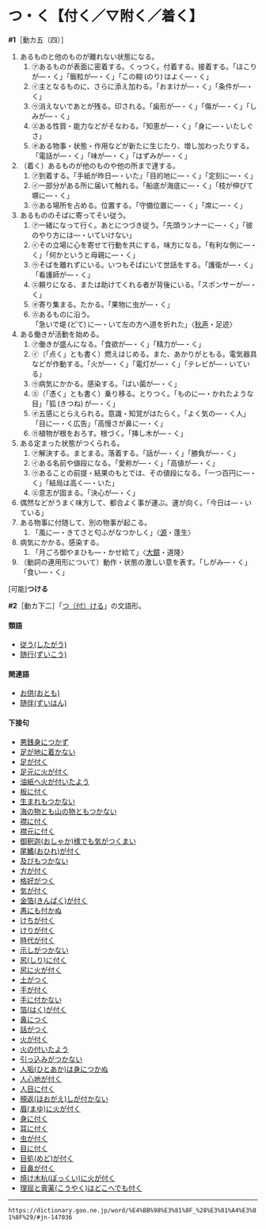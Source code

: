# つ・く【付く／▽附く／着く】

**\#1**［動カ五（四）］
1.  あるものと他のものが離れない状態になる。    
    1.  ㋐あるものが表面に密着する。くっつく。付着する。接着する。「ほこりが―・く」「飯粒が―・く」「この糊 (のり) はよく―・く」        
    2.  ㋑主となるものに、さらに添え加わる。「おまけが―・く」「条件が―・く」        
    3.  ㋒消えないであとが残る。印される。「歯形が―・く」「傷が―・く」「しみが―・く」        
    4.  ㋓ある性質・能力などがそなわる。「知恵が―・く」「身に―・いたしぐさ」        
    5.  ㋔ある物事・状態・作用などが新たに生じたり、増し加わったりする。「電話が―・く」「味が―・く」「はずみが―・く」
2. （着く）あるものが他のものや他の所まで達する。    
    1.  ㋐到着する。「手紙が昨日―・いた」「目的地に―・く」「定刻に―・く」        
    2.  ㋑一部分がある所に届いて触れる。「船底が海底に―・く」「枝が伸びて塀に―・く」        
    3.  ㋒ある場所を占める。位置する。「守備位置に―・く」「席に―・く」        
3. あるもののそばに寄ってそい従う。    
    1.  ㋐一緒になって行く。あとにつづき従う。「先頭ランナーに―・く」「彼のやり方には―・いていけない」        
    2.  ㋑その立場に心を寄せて行動を共にする。味方になる。「有利な側に―・く」「何かというと母親に―・く」        
    3.  ㋒そばを離れずにいる。いつもそばにいて世話をする。「護衛が―・く」「看護師が―・く」        
    4.  ㋓頼りになる、または助けてくれる者が背後にいる。「スポンサーが―・く」
    5.  ㋔寄り集まる。たかる。「果物に虫が―・く」        
    6.  ㋕あるものに沿う。        
        「急いで堤 (どて) に―・いて左の方へ道を折れた」〈[秋声](https://dictionary.goo.ne.jp/word/person/%E5%BE%B3%E7%94%B0%E7%A7%8B%E5%A3%B0/#jn-158145)・足迹〉
4. ある働きが活動を始める。    
    1.  ㋐働きが盛んになる。「食欲が―・く」「精力が―・く」        
    2.  ㋑（「点く」とも書く）燃えはじめる。また、あかりがともる。電気器具などが作動する。「火が―・く」「電灯が―・く」「テレビが―・いている」        
    3.  ㋒病気にかかる。感染する。「ばい菌が―・く」        
    4.  ㋓（「憑く」とも書く）乗り移る。とりつく。「ものに―・かれたような目」「狐 (きつね) が―・く」        
    5.  ㋔五感にとらえられる。意識・知覚がはたらく。「よく気の―・く人」「目に―・く広告」「高慢さが鼻に―・く」        
    6.  ㋕植物が根をおろす。根づく。「挿し木が―・く」
5. ある定まった状態がつくられる。    
    1.  ㋐解決する。まとまる。落着する。「話が―・く」「勝負が―・く」        
    2.  ㋑ある名前や値段になる。「愛称が―・く」「高値が―・く」        
    3.  ㋒あることの前提・結果のもとでは、その値段になる。「一つ百円に―・く」「結局は高く―・いた」        
    4.  ㋓意志が固まる。「決心が―・く」        
6. 偶然などがうまく味方して、都合よく事が運ぶ。運が向く。「今日は―・いている」
7. ある物事に付随して、別の物事が起こる。    
    1.  「風に―・きてさと匂ふがなつかしく」〈[源](https://dictionary.goo.ne.jp/word/%E6%BA%90%E6%B0%8F%E7%89%A9%E8%AA%9E/#jn-69890)・蓬生〉
8. 病気にかかる。感染する。    
    1.  「月ごろ御やまひも―・かせ給て」〈[大鏡](https://dictionary.goo.ne.jp/word/%E5%A4%A7%E9%8F%A1/#jn-28359)・道隆〉
9. （動詞の連用形について）動作・状態の激しい意を表す。「しがみ―・く」「食い―・く」
    

\[可能\]**つける**

**\#2**［動カ下二］「[つ（付）ける](https://dictionary.goo.ne.jp/word/%E4%BB%98%E3%81%91%E3%82%8B_%28%E3%81%A4%E3%81%91%E3%82%8B%29/#jn-147339)」の文語形。

#### 類語

-   [従う(したがう)](https://dictionary.goo.ne.jp/word/%E5%BE%93%E3%81%86/#jn-97450)
-   [随行(ずいこう)](https://dictionary.goo.ne.jp/word/%E9%9A%8F%E8%A1%8C/#jn-116343)

#### 関連語

-   [お供(おとも)](https://dictionary.goo.ne.jp/word/%E5%BE%A1%E4%BE%9B_%28%E3%81%8A%E3%81%A8%E3%82%82%29/#jn-32140)
-   [随伴(ずいはん)](https://dictionary.goo.ne.jp/word/%E9%9A%8F%E4%BC%B4/#jn-116752)

#### 下接句

-   [悪銭身につかず](https://dictionary.goo.ne.jp/word/%E6%82%AA%E9%8A%AD%E8%BA%AB%E3%81%AB%E3%81%A4%E3%81%8B%E3%81%9A/#jn-2808)
-   [足が地に着かない](https://dictionary.goo.ne.jp/word/%E8%B6%B3%E3%81%8C%E5%9C%B0%E3%81%AB%E7%9D%80%E3%81%8B%E3%81%AA%E3%81%84/#jn-3639)
-   [足が付く](https://dictionary.goo.ne.jp/word/%E8%B6%B3%E3%81%8C%E4%BB%98%E3%81%8F/#jn-3640)
-   [足元に火が付く](https://dictionary.goo.ne.jp/word/%E8%B6%B3%E5%85%83%E3%81%AB%E7%81%AB%E3%81%8C%E3%81%A4%E3%81%8F/#jn-3999)
-   [油紙へ火が付いたよう](https://dictionary.goo.ne.jp/word/%E6%B2%B9%E7%B4%99%E3%81%B8%E7%81%AB%E3%81%8C%E4%BB%98%E3%81%84%E3%81%9F%E3%82%88%E3%81%86/#jn-5831)
-   [板に付く](https://dictionary.goo.ne.jp/word/%E6%9D%BF%E3%81%AB%E4%BB%98%E3%81%8F/#jn-11969)
-   [生まれもつかない](https://dictionary.goo.ne.jp/word/%E7%94%9F%E3%81%BE%E3%82%8C%E3%82%82%E3%81%A4%E3%81%8B%E3%81%AA%E3%81%84/#jn-20367)
-   [海の物とも山の物ともつかない](https://dictionary.goo.ne.jp/word/%E6%B5%B7%E3%81%AE%E7%89%A9%E3%81%A8%E3%82%82%E5%B1%B1%E3%81%AE%E7%89%A9%E3%81%A8%E3%82%82%E3%81%A4%E3%81%8B%E3%81%AA%E3%81%84/#jn-20400)
-   [襟に付く](https://dictionary.goo.ne.jp/word/%E8%A5%9F%E3%81%AB%E4%BB%98%E3%81%8F/#jn-25572)
-   [襟元に付く](https://dictionary.goo.ne.jp/word/%E8%A5%9F%E5%85%83%E3%81%AB%E4%BB%98%E3%81%8F/#jn-25662)
-   [御釈迦(おしゃか)様でも気がつくまい](https://dictionary.goo.ne.jp/word/%E5%BE%A1%E9%87%88%E8%BF%A6%E6%A7%98%E3%81%A7%E3%82%82%E6%B0%97%E3%81%8C%E3%81%A4%E3%81%8F%E3%81%BE%E3%81%84/#jn-31130)
-   [尾鰭(おひれ)が付く](https://dictionary.goo.ne.jp/word/%E5%B0%BE%E9%B0%AD%E3%81%8C%E4%BB%98%E3%81%8F/#jn-32706)
-   [及びもつかない](https://dictionary.goo.ne.jp/word/%E5%8F%8A%E3%81%B3%E3%82%82%E3%81%A4%E3%81%8B%E3%81%AA%E3%81%84/#jn-33733)
-   [方が付く](https://dictionary.goo.ne.jp/word/%E6%96%B9%E3%81%8C%E4%BB%98%E3%81%8F/#jn-41599)
-   [格好がつく](https://dictionary.goo.ne.jp/word/%E6%A0%BC%E5%A5%BD%E3%81%8C%E4%BB%98%E3%81%8F/#jn-42626)
-   [気が付く](https://dictionary.goo.ne.jp/word/%E6%B0%97%E3%81%8C%E4%BB%98%E3%81%8F/#jn-50086)
-   [金箔(きんぱく)が付く](https://dictionary.goo.ne.jp/word/%E9%87%91%E7%AE%94%E3%81%8C%E4%BB%98%E3%81%8F/#jn-59683)
-   [愚にも付かぬ](https://dictionary.goo.ne.jp/word/%E6%84%9A%E3%81%AB%E3%82%82%E4%BB%98%E3%81%8B%E3%81%AC/#jn-60059)
-   [けちが付く](https://dictionary.goo.ne.jp/word/%E3%81%91%E3%81%A1%E3%81%8C%E4%BB%98%E3%81%8F/#jn-68042)
-   [けりが付く](https://dictionary.goo.ne.jp/word/%E3%81%91%E3%82%8A%E3%81%8C%E4%BB%98%E3%81%8F/#jn-68893)
-   [時代が付く](https://dictionary.goo.ne.jp/word/%E6%99%82%E4%BB%A3%E3%81%8C%E4%BB%98%E3%81%8F/#jn-97361)
-   [示しがつかない](https://dictionary.goo.ne.jp/word/%E7%A4%BA%E3%81%97%E3%81%8C%E3%81%A4%E3%81%8B%E3%81%AA%E3%81%84/#jn-101019)
-   [尻(しり)に付く](https://dictionary.goo.ne.jp/word/%E5%B0%BB%E3%81%AB%E4%BB%98%E3%81%8F/#jn-112433)
-   [尻に火が付く](https://dictionary.goo.ne.jp/word/%E5%B0%BB%E3%81%AB%E7%81%AB%E3%81%8C%E4%BB%98%E3%81%8F/#jn-112434)
-   [土がつく](https://dictionary.goo.ne.jp/word/%E5%9C%9F%E3%81%8C%E4%BB%98%E3%81%8F/#jn-147483)
-   [手が付く](https://dictionary.goo.ne.jp/word/%E6%89%8B%E3%81%8C%E4%BB%98%E3%81%8F/#jn-148845)
-   [手に付かない](https://dictionary.goo.ne.jp/word/%E6%89%8B%E3%81%AB%E4%BB%98%E3%81%8B%E3%81%AA%E3%81%84/#jn-148875)
-   [箔(はく)が付く](https://dictionary.goo.ne.jp/word/%E7%AE%94%E3%81%8C%E4%BB%98%E3%81%8F/#jn-174975)
-   [鼻につく](https://dictionary.goo.ne.jp/word/%E9%BC%BB%E3%81%AB%E4%BB%98%E3%81%8F/#jn-178155)
-   [話がつく](https://dictionary.goo.ne.jp/word/%E8%A9%B1%E3%81%8C%E4%BB%98%E3%81%8F/#jn-178312)
-   [火が付く](https://dictionary.goo.ne.jp/word/%E7%81%AB%E3%81%8C%E4%BB%98%E3%81%8F/#jn-182232)
-   [火の付いたよう](https://dictionary.goo.ne.jp/word/%E7%81%AB%E3%81%AE%E4%BB%98%E3%81%84%E3%81%9F%E3%82%88%E3%81%86/#jn-182237)
-   [引っ込みがつかない](https://dictionary.goo.ne.jp/word/%E5%BC%95%E3%81%A3%E8%BE%BC%E3%81%BF%E3%81%8C%E3%81%A4%E3%81%8B%E3%81%AA%E3%81%84/#jn-185414)
-   [人垢(ひとあか)は身につかぬ](https://dictionary.goo.ne.jp/word/%E4%BA%BA%E5%9E%A2%E3%81%AF%E8%BA%AB%E3%81%AB%E3%81%A4%E3%81%8B%E3%81%AC/#jn-185820)
-   [人心地が付く](https://dictionary.goo.ne.jp/word/%E4%BA%BA%E5%BF%83%E5%9C%B0%E3%81%8C%E4%BB%98%E3%81%8F/#jn-185991)
-   [人目に付く](https://dictionary.goo.ne.jp/word/%E4%BA%BA%E7%9B%AE%E3%81%AB%E4%BB%98%E3%81%8F/#jn-186290)
-   [頰返(ほおがえ)しが付かない](https://dictionary.goo.ne.jp/word/%E3%81%BB%E3%81%8A%E8%BF%94%E3%81%97%E3%81%8C%E3%81%A4%E3%81%8B%E3%81%AA%E3%81%84/#jn-202851)
-   [眉(まゆ)に火が付く](https://dictionary.goo.ne.jp/word/%E7%9C%89%E3%81%AB%E7%81%AB%E3%81%8C%E3%81%A4%E3%81%8F/#jn-209663)
-   [身に付く](https://dictionary.goo.ne.jp/word/%E8%BA%AB%E3%81%AB%E4%BB%98%E3%81%8F/#jn-210686)
-   [耳に付く](https://dictionary.goo.ne.jp/word/%E8%80%B3%E3%81%AB%E4%BB%98%E3%81%8F/#jn-213341)
-   [虫が付く](https://dictionary.goo.ne.jp/word/%E8%99%AB%E3%81%8C%E4%BB%98%E3%81%8F/#jn-215084)
-   [目に付く](https://dictionary.goo.ne.jp/word/%E7%9B%AE%E3%81%AB%E4%BB%98%E3%81%8F/#jn-216345)
-   [目処(めど)が付く](https://dictionary.goo.ne.jp/word/%E7%9B%AE%E5%87%A6%E3%81%8C%E4%BB%98%E3%81%8F/#jn-217718)
-   [目鼻が付く](https://dictionary.goo.ne.jp/word/%E7%9B%AE%E9%BC%BB%E3%81%8C%E4%BB%98%E3%81%8F/#jn-217837)
-   [焼け木杭(ぼっくい)に火が付く](https://dictionary.goo.ne.jp/word/%E7%84%BC%E3%81%91%E6%9C%A8%E6%9D%AD%E3%81%AB%E7%81%AB%E3%81%8C%E4%BB%98%E3%81%8F/#jn-221656)
-   [理屈と膏薬(こうやく)はどこへでも付く](https://dictionary.goo.ne.jp/word/%E7%90%86%E5%B1%88%E3%81%A8%E8%86%8F%E8%96%AC%E3%81%AF%E3%81%A9%E3%81%93%E3%81%B8%E3%81%A7%E3%82%82%E4%BB%98%E3%81%8F/#jn-230762)

---
`https://dictionary.goo.ne.jp/word/%E4%BB%98%E3%81%8F_%28%E3%81%A4%E3%81%8F%29/#jn-147036`